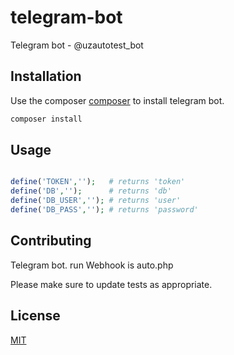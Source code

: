 # telegram-bot

Telegram bot - @uzautotest_bot

## Installation

Use the composer [composer](https://getcomposer.org/) to install telegram bot.

```bash
composer install
```

## Usage

```php

define('TOKEN','');   # returns 'token'
define('DB','');      # returns 'db'
define('DB_USER',''); # returns 'user'
define('DB_PASS',''); # returns 'password'
```

## Contributing
Telegram bot. run Webhook is auto.php

Please make sure to update tests as appropriate.

## License
[MIT](https://choosealicense.com/licenses/mit/)

